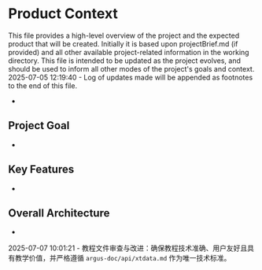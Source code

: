 # Product Context

This file provides a high-level overview of the project and the expected product that will be created. Initially it is based upon projectBrief.md (if provided) and all other available project-related information in the working directory. This file is intended to be updated as the project evolves, and should be used to inform all other modes of the project's goals and context.
2025-07-05 12:19:40 - Log of updates made will be appended as footnotes to the end of this file.

*

## Project Goal

*   

## Key Features

*   

## Overall Architecture

*   
2025-07-07 10:01:21 - 教程文件审查与改进：确保教程技术准确、用户友好且具有教学价值，并严格遵循 `argus-doc/api/xtdata.md` 作为唯一技术标准。